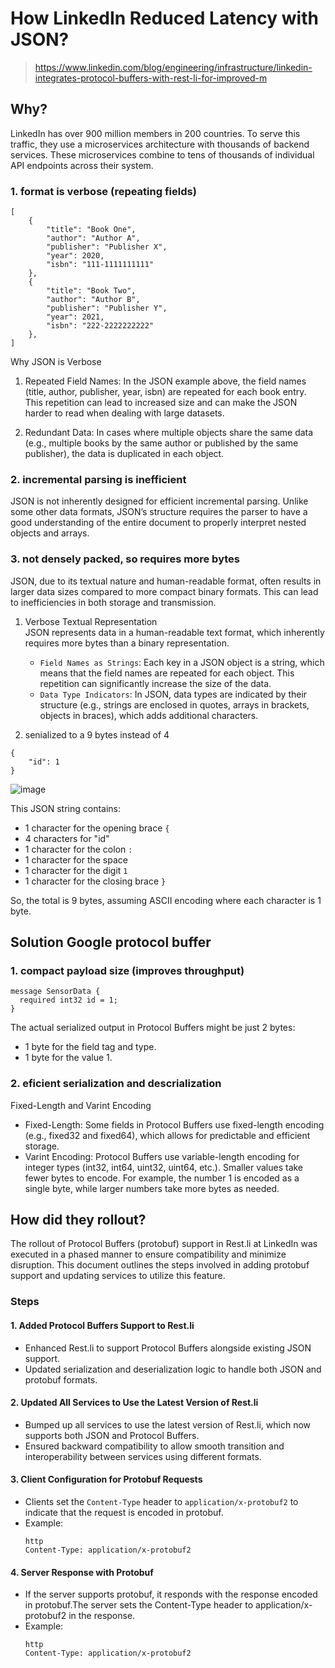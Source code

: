 # How LinkedIn Reduced Latency with JSON?
> https://www.linkedin.com/blog/engineering/infrastructure/linkedin-integrates-protocol-buffers-with-rest-li-for-improved-m

## Why?
LinkedIn has over 900 million members in 200 countries. To serve this traffic, they use a microservices architecture with thousands of backend services. These microservices combine to tens of thousands of individual API endpoints across their system.
### 1. format is verbose (repeating fields)
```
[
    {
        "title": "Book One",
        "author": "Author A",
        "publisher": "Publisher X",
        "year": 2020,
        "isbn": "111-1111111111"
    },
    {
        "title": "Book Two",
        "author": "Author B",
        "publisher": "Publisher Y",
        "year": 2021,
        "isbn": "222-2222222222"
    },
]
```
Why JSON is Verbose
1. Repeated Field Names: In the JSON example above, the field names (title, author, publisher, year, isbn) are repeated for each book entry. This repetition can lead to increased size and can make the JSON harder to read when dealing with large datasets.

2. Redundant Data: In cases where multiple objects share the same data (e.g., multiple books by the same author or published by the same publisher), the data is duplicated in each object.

   
### 2. incremental parsing is inefficient
JSON is not inherently designed for efficient incremental parsing. Unlike some other data formats, JSON’s structure requires the parser to have a good understanding of the entire document to properly interpret nested objects and arrays.

### 3. not densely packed, so requires more bytes 
JSON, due to its textual nature and human-readable format, often results in larger data sizes compared to more compact binary formats. This can lead to inefficiencies in both storage and transmission.

1. Verbose Textual Representation<br/>
JSON represents data in a human-readable text format, which inherently requires more bytes than a binary representation.

     - `Field Names as Strings`: Each key in a JSON object is a string, which means that the field names are repeated for each object. This repetition can significantly increase the size of the data.
    - `Data Type Indicators`: In JSON, data types are indicated by their structure (e.g., strings are enclosed in quotes, arrays in brackets, objects in braces), which adds additional characters.

2. senialized to a 9 bytes instead of 4<br>
```
{
    "id": 1
}
```
![image](https://github.com/user-attachments/assets/680423f5-0b43-490f-a5e9-2fef9799d342)

This JSON string contains:

  - 1 character for the opening brace `{`
  - 4 characters for "id"
  - 1 character for the colon `:`
  - 1 character for the space
  - 1 character for the digit `1`
  - 1 character for the closing brace `}`
    
So, the total is 9 bytes, assuming ASCII encoding where each character is 1 byte.

## Solution Google protocol buffer
### 1. compact payload size (improves throughput)
```
message SensorData {
  required int32 id = 1;
}
```
The actual serialized output in Protocol Buffers might be just 2 bytes:

  - 1 byte for the field tag and type.
  - 1 byte for the value 1.

### 2. eficient serialization and descrialization
Fixed-Length and Varint Encoding
  - Fixed-Length: Some fields in Protocol Buffers use fixed-length encoding (e.g., fixed32 and fixed64), which allows for predictable and efficient storage.
  - Varint Encoding: Protocol Buffers use variable-length encoding for integer types (int32, int64, uint32, uint64, etc.). Smaller values take fewer bytes to encode. For example, the number 1 is encoded as a single byte, while larger numbers take more bytes as needed.

## How did they rollout?

The rollout of Protocol Buffers (protobuf) support in Rest.li at LinkedIn was executed in a phased manner to ensure compatibility and minimize disruption. This document outlines the steps involved in adding protobuf support and updating services to utilize this feature.

### Steps

#### 1. Added Protocol Buffers Support to Rest.li
- Enhanced Rest.li to support Protocol Buffers alongside existing JSON support.
- Updated serialization and deserialization logic to handle both JSON and protobuf formats.

#### 2. Updated All Services to Use the Latest Version of Rest.li
- Bumped up all services to use the latest version of Rest.li, which now supports both JSON and Protocol Buffers.
- Ensured backward compatibility to allow smooth transition and interoperability between services using different formats.

#### 3. Client Configuration for Protobuf Requests
- Clients set the `Content-Type` header to `application/x-protobuf2` to indicate that the request is encoded in protobuf.
- Example:
  ```
  http
  Content-Type: application/x-protobuf2
  ```
 #### 4. Server Response with Protobuf
- If the server supports protobuf, it responds with the response encoded in protobuf.The server sets the Content-Type header to application/x-protobuf2 in the response.
- Example:
  ```
  http
  Content-Type: application/x-protobuf2
  ```

